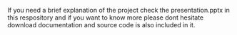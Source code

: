 If you need a brief explanation of the project check the presentation.pptx in this respository 
and if you want to know more please dont hesitate download documentation and source code is also included in it.
